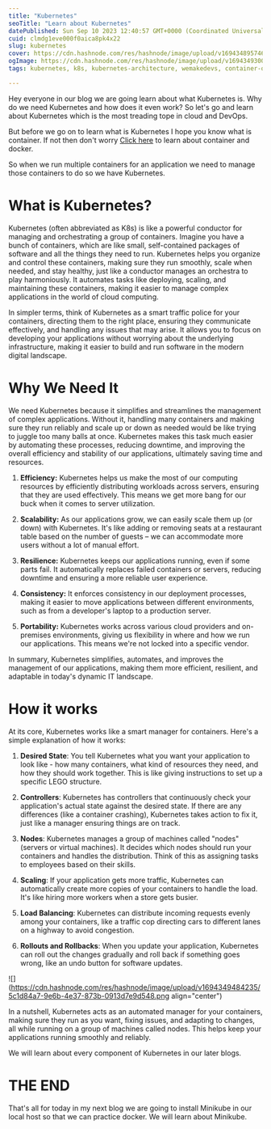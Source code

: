 ```yaml
---
title: "Kubernetes"
seoTitle: "Learn about Kubernetes"
datePublished: Sun Sep 10 2023 12:40:57 GMT+0000 (Coordinated Universal Time)
cuid: clmdg1eve000f0aica8pk4x22
slug: kubernetes
cover: https://cdn.hashnode.com/res/hashnode/image/upload/v1694348957464/47cecec7-5e2d-4895-b6fe-945cebcd95e9.png
ogImage: https://cdn.hashnode.com/res/hashnode/image/upload/v1694349300269/f3a42d1c-3ead-47be-8d7a-ee130452c13e.png
tags: kubernetes, k8s, kubernetes-architecture, wemakedevs, container-orchestration

---
```


Hey everyone in our blog we are going learn about what Kubernetes is. Why do we need Kubernetes and how does it even work? So let's go and learn about Kubernetes which is the most treading tope in cloud and DevOps.

But before we go on to learn what is Kubernetes I hope you know what is container. If not then don't worry [Click here](https://souravk.hashnode.dev/containers-and-docker-simplifying-application-deployment) to learn about container and docker.

So when we run multiple containers for an application we need to manage those containers to do so we have Kubernetes.

# What is Kubernetes?

Kubernetes (often abbreviated as K8s) is like a powerful conductor for managing and orchestrating a group of containers. Imagine you have a bunch of containers, which are like small, self-contained packages of software and all the things they need to run. Kubernetes helps you organize and control these containers, making sure they run smoothly, scale when needed, and stay healthy, just like a conductor manages an orchestra to play harmoniously. It automates tasks like deploying, scaling, and maintaining these containers, making it easier to manage complex applications in the world of cloud computing.

In simpler terms, think of Kubernetes as a smart traffic police for your containers, directing them to the right place, ensuring they communicate effectively, and handling any issues that may arise. It allows you to focus on developing your applications without worrying about the underlying infrastructure, making it easier to build and run software in the modern digital landscape.

# Why We Need It

We need Kubernetes because it simplifies and streamlines the management of complex applications. Without it, handling many containers and making sure they run reliably and scale up or down as needed would be like trying to juggle too many balls at once. Kubernetes makes this task much easier by automating these processes, reducing downtime, and improving the overall efficiency and stability of our applications, ultimately saving time and resources.

1. **Efficiency:** Kubernetes helps us make the most of our computing resources by efficiently distributing workloads across servers, ensuring that they are used effectively. This means we get more bang for our buck when it comes to server utilization.
    
2. **Scalability:** As our applications grow, we can easily scale them up (or down) with Kubernetes. It's like adding or removing seats at a restaurant table based on the number of guests – we can accommodate more users without a lot of manual effort.
    
3. **Resilience:** Kubernetes keeps our applications running, even if some parts fail. It automatically replaces failed containers or servers, reducing downtime and ensuring a more reliable user experience.
    
4. **Consistency:** It enforces consistency in our deployment processes, making it easier to move applications between different environments, such as from a developer's laptop to a production server.
    
5. **Portability:** Kubernetes works across various cloud providers and on-premises environments, giving us flexibility in where and how we run our applications. This means we're not locked into a specific vendor.
    

In summary, Kubernetes simplifies, automates, and improves the management of our applications, making them more efficient, resilient, and adaptable in today's dynamic IT landscape.

# How it works

At its core, Kubernetes works like a smart manager for containers. Here's a simple explanation of how it works:

1. **Desired State**: You tell Kubernetes what you want your application to look like - how many containers, what kind of resources they need, and how they should work together. This is like giving instructions to set up a specific LEGO structure.
    
2. **Controllers**: Kubernetes has controllers that continuously check your application's actual state against the desired state. If there are any differences (like a container crashing), Kubernetes takes action to fix it, just like a manager ensuring things are on track.
    
3. **Nodes**: Kubernetes manages a group of machines called "nodes" (servers or virtual machines). It decides which nodes should run your containers and handles the distribution. Think of this as assigning tasks to employees based on their skills.
    
4. **Scaling**: If your application gets more traffic, Kubernetes can automatically create more copies of your containers to handle the load. It's like hiring more workers when a store gets busier.
    
5. **Load Balancing**: Kubernetes can distribute incoming requests evenly among your containers, like a traffic cop directing cars to different lanes on a highway to avoid congestion.
    
6. **Rollouts and Rollbacks**: When you update your application, Kubernetes can roll out the changes gradually and roll back if something goes wrong, like an undo button for software updates.
    

![](https://cdn.hashnode.com/res/hashnode/image/upload/v1694349484235/5c1d84a7-9e6b-4e37-873b-0913d7e9d548.png align="center")

In a nutshell, Kubernetes acts as an automated manager for your containers, making sure they run as you want, fixing issues, and adapting to changes, all while running on a group of machines called nodes. This helps keep your applications running smoothly and reliably.

We will learn about every component of Kubernetes in our later blogs.

# THE END

That's all for today in my next blog we are going to install Minikube in our local host so that we can practice docker. We will learn about Minikube.